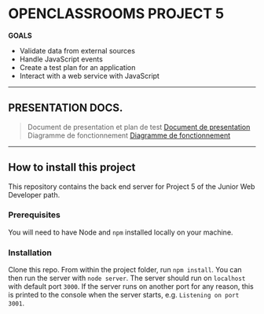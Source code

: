 # OPENCLASSROOMS PROJECT 5 

__GOALS__
* Validate data from external sources
* Handle JavaScript events
* Create a test plan for an application
* Interact with a web service with JavaScript

---

## PRESENTATION DOCS.

> Document de presentation et plan de test [Document de presentation](https://drive.google.com/file/d/1iQN2ACvEKaVU665nl7ZAW8WzQHeJfI90/view?usp=sharing)
> Diagramme de fonctionnement [Diagramme de fonctionnement](https://drive.google.com/file/d/1gLdEUCWYeLo0u54NYEUwxjzA8GAQnXWD/view?usp=sharing)

---

## How to install this project

This repository contains the back end server for Project 5 of the Junior Web Developer path.

### Prerequisites

You will need to have Node and `npm` installed locally on your machine.

### Installation

Clone this repo. From within the project folder, run `npm install`. You 
can then run the server with `node server`. 
The server should run on `localhost` with default port `3000`. If the
server runs on another port for any reason, this is printed to the
console when the server starts, e.g. `Listening on port 3001`.
